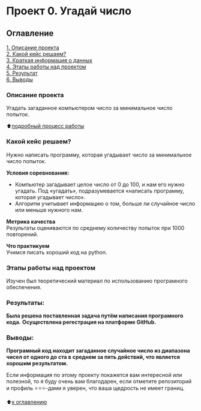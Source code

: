 # Проект 0. Угадай число

## Оглавление  
[1. Описание проекта](.README.md#Описание-проекта)  
[2. Какой кейс решаем?](.README.md#Какой-кейс-решаем)  
[3. Краткая информация о данных](.README.md#Краткая-информация-о-данных)  
[4. Этапы работы над проектом](.README.md#Этапы-работы-над-проектом)  
[5. Результат](.README.md#Результат)    
[6. Выводы](.README.md#Выводы) 

### Описание проекта    
Угадать загаданное компьютером число за минимальное число попыток.

:arrow_up:[подробный процесс работы](https://drive.google.com/file/d/1k2WZD8PWWOYFHrpAJoB2eZw06ID7KnFA/view?usp=sharing)


### Какой кейс решаем?    
Нужно написать программу, которая угадывает число за минимальное число попыток.

**Условия соревнования:**  
- Компьютер загадывает целое число от 0 до 100, и нам его нужно угадать. Под «угадать», подразумевается «написать программу, которая угадывает число».
- Алгоритм учитывает информацию о том, больше ли случайное число или меньше нужного нам.

**Метрика качества**     
Результаты оцениваются по среднему количеству попыток при 1000 повторений.

**Что практикуем**     
Учимся писать хороший код на python.


### Этапы работы над проектом  
Изучен был теоретический материал по использованию програмного обеспечения.


### Результаты:  
__Была решена поставленная задача путём написания програмного кода.__
__Осуществлена регестрация на платформе GitHub.__ 


### Выводы:  
__**Програмный код находит загаданное случайное число из диапазона чисел от одного до ста в среднем за пять действий, что является хорошим результатом.**__


Если информация по этому проекту покажется вам интересной или полезной, то я буду очень вам благодарен, если отметите репозиторий и профиль ⭐️⭐️⭐️-дами я уверен, что ваша щедрость не имеет границ.

:arrow_up:[к оглавлению](_)